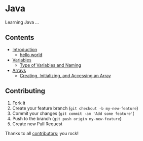 # Java

Learning Java ...


## Contents

* [Introduction](introduction)
  - [hello world](introduction/src/JavaHelloWorld.java)
* [Variables](variables)
  - [Type of Variables and Naming](variables/src/JavaVariables.java)
* [Arrays](arrays)
  - [Creating, Initializing, and Accessing an Array](arrays/src/JavaArrays.java)
  

## Contributing

1. Fork it
2. Create your feature branch (`git checkout -b my-new-feature`)
3. Commit your changes (`git commit -am 'Add some feature'`)
4. Push to the branch (`git push origin my-new-feature`)
5. Create new Pull Request

Thanks to all [contributors](https://github.com/aboulmaaly/learning-java/graphs/contributors); you rock!
